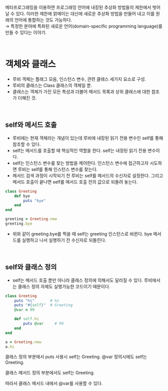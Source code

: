 메타프로그래밍을 이용하면 프로그래밍 언어에 내장된 추상화 방법들의 제한에서 벗어날 수 있다. 이러한 제한에 얽매이는 대신에 새로운 추상화 방법을 만들어 내고 이를 원래의 언어에 통합하는 것도 가능하다.  
→ 특정한 분야에 특화된 새로운 언어(domain-specific programming language)를 만들 수 있다는 이야기.

<br>

# 객체와 클래스
- 루비 객체는 플래그 모음, 인스턴스 변수, 관련 클래스 세가지 요소로 구성.
- 루비의 클래스는 Class 클래스의 객체일 뿐.
- 클래스는 객체가 가진 모든 특성과 더불어 메서드 목록과 상위 클래스에 대한 참조가 더해진 것.

<br>

## self와 메서드 호출
- 루비에는 현재 객체라는 개념이 있는데 루비에 내장된 읽기 전용 변수인 self를 통해 참조할 수 있다.
- self는 메서드를 호출할 때 핵심적인 역할을 한다. self는 내장된 읽기 전용 변수이다. 
- self는 인스턴스 변수를 찾는 방법을 제어한다. 인스턴스 변수에 접근하고자 시도하면 루비는 self를 통해 인스턴스 변수를 찾는다.
- 메서드 검색 과정이 시작되기 전 루비는 self를 메서드의 수신자로 설정한다. 그리고 메서드 호출이 끝나면 self를 메서드 호출 전의 값으로 되돌려 놓는다.

```ruby
class Greeting
	def bye
		puts "bye"
	end
end

greeting = Greeting.new
greeting.bye
```
- 위와 같이 greeting.bye를 찍을 때 self는 greeting 인스턴스로 바뀐다. bye 메서드를 실행하고 나서 실행하기 전 수신자로 되돌린다.

<br>

## self와 클래스 정의
- self는 메서드 호출 뿐만 아니라 클래스 정의에 의해서도 달라질 수 있다. 루비에서는 클래스 정의 자체도 실행가능한 코드이기 때문이다.

```ruby
class Greeting
	puts "hi"       # hi
	puts "#{self}"  # Greeting
	@var = 99

	def self.hi
		puts @var     # 99
	end
end

a = Greeting.new
a.hi
```

클래스 정의 부분에서 puts 사용시 self는 Greeting. @var 정의시에도 self는 Greeting.

클래스 메서드 정의 부분에서도 self는 Greeting.

따라서 클래스 메서드 내에서 @var를 사용할 수 있다.